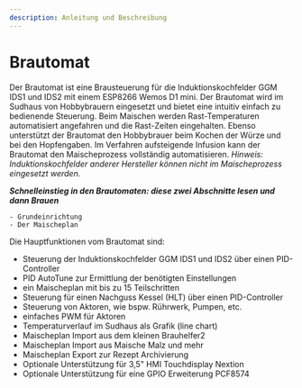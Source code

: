 ```yaml
---
description: Anleitung und Beschreibung
---
```


# Brautomat

Der Brautomat ist eine Brausteuerung für die Induktionskochfelder GGM IDS1 und IDS2 mit einem ESP8266 Wemos D1 mini. Der Brautomat wird im Sudhaus von Hobbybrauern eingesetzt und bietet eine intuitiv einfach zu bedienende Steuerung. Beim Maischen werden Rast-Temperaturen automatisiert angefahren und die Rast-Zeiten eingehalten. Ebenso unterstützt der Brautomat den Hobbybrauer beim Kochen der Würze und bei den Hopfengaben. Im Verfahren aufsteigende Infusion kann der Brautomat den Maischeprozess vollständig automatisieren. _Hinweis: Induktionskochfelder anderer Hersteller können nicht im Maischeprozess eingesetzt werden._

_**Schnelleinstieg in den Brautomaten: diese zwei Abschnitte lesen und dann Brauen**_

```
- Grundeinrichtung
- Der Maischeplan
```

Die Hauptfunktionen vom Brautomat sind:

* Steuerung der Induktionskochfelder GGM IDS1 und IDS2 über einen PID-Controller
* PID AutoTune zur Ermittlung der benötigten Einstellungen
* ein Maischeplan mit bis zu 15 Teilschritten
* Steuerung für einen Nachguss Kessel (HLT) über einen PID-Controller
* Steuerung von Aktoren, wie bspw. Rührwerk, Pumpen, etc.
* einfaches PWM für Aktoren
* Temperaturverlauf im Sudhaus als Grafik (line chart)
* Maischeplan Import aus dem kleinen Brauhelfer2
* Maischeplan Import aus Maische Malz und mehr
* Maischeplan Export zur Rezept Archivierung
* Optionale Unterstützung für 3,5" HMI Touchdisplay Nextion
* Optionale Unterstützung für eine GPIO Erweiterung PCF8574
